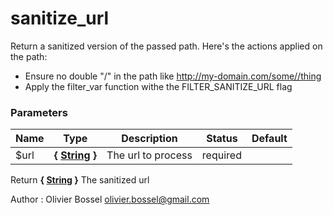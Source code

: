 # sanitize_url

Return a sanitized version of the passed path. Here's the actions applied on the path:
- Ensure no double "/" in the path like http://my-domain.com/some//thing
- Apply the filter_var function withe the FILTER_SANITIZE_URL flag


### Parameters
Name  |  Type  |  Description  |  Status  |  Default
------------  |  ------------  |  ------------  |  ------------  |  ------------
$url  |  **{ [String](http://php.net/manual/en/language.types.string.php) }**  |  The url to process  |  required  |

Return **{ [String](http://php.net/manual/en/language.types.string.php) }** The sanitized url

Author : Olivier Bossel [olivier.bossel@gmail.com](mailto:olivier.bossel@gmail.com)